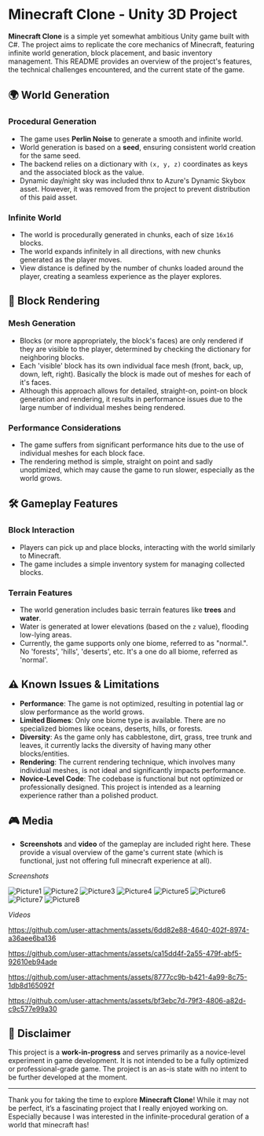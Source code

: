 # Minecraft Clone - Unity 3D Project

**Minecraft Clone** is a simple yet somewhat ambitious Unity game built with C#. The project aims to replicate the core mechanics of Minecraft, featuring infinite world generation, block placement, and basic inventory management. This README provides an overview of the project's features, the technical challenges encountered, and the current state of the game.

## 🌍 World Generation

### Procedural Generation
- The game uses **Perlin Noise** to generate a smooth and infinite world.
- World generation is based on a **seed**, ensuring consistent world creation for the same seed.
- The backend relies on a dictionary with `(x, y, z)` coordinates as keys and the associated block as the value.
- Dynamic day/night sky was included thnx to Azure's Dynamic Skybox asset. However, it was removed from the project to prevent distribution of this paid asset.

### Infinite World
- The world is procedurally generated in chunks, each of size `16x16` blocks.
- The world expands infinitely in all directions, with new chunks generated as the player moves.
- View distance is defined by the number of chunks loaded around the player, creating a seamless experience as the player explores.

## 🧱 Block Rendering

### Mesh Generation
- Blocks (or more appropriately, the block's faces) are only rendered if they are visible to the player, determined by checking the dictionary for neighboring blocks.
- Each 'visible' block has its own individual face mesh (front, back, up, down, left, right). Basically the block is made out of meshes for each of it's faces.
- Although this approach allows for detailed, straight-on, point-on block generation and rendering, it results in performance issues due to the large number of individual meshes being rendered.

### Performance Considerations
- The game suffers from significant performance hits due to the use of individual meshes for each block face.
- The rendering method is simple, straight on point and sadly unoptimized, which may cause the game to run slower, especially as the world grows.

## 🛠️ Gameplay Features

### Block Interaction
- Players can pick up and place blocks, interacting with the world similarly to Minecraft.
- The game includes a simple inventory system for managing collected blocks.

### Terrain Features
- The world generation includes basic terrain features like **trees** and **water**.
- Water is generated at lower elevations (based on the `z` value), flooding low-lying areas.
- Currently, the game supports only one biome, referred to as "normal.". No 'forests', 'hills', 'deserts', etc. It's a one do all biome, referred as 'normal'.

## ⚠️ Known Issues & Limitations

- **Performance**: The game is not optimized, resulting in potential lag or slow performance as the world grows.
- **Limited Biomes**: Only one biome type is available. There are no specialized biomes like oceans, deserts, hills, or forests.
- **Diversity**: As the game only has cabblestone, dirt, grass, tree trunk and leaves, it currently lacks the diversity of having many other blocks/entities.
- **Rendering**: The current rendering technique, which involves many individual meshes, is not ideal and significantly impacts performance.
- **Novice-Level Code**: The codebase is functional but not optimized or professionally designed. This project is intended as a learning experience rather than a polished product.

## 🎮 Media

- **Screenshots** and **video** of the gameplay are included right here. These provide a visual overview of the game's current state (which is functional, just not offering full minecraft experience at all).

*Screenshots*

![Picture1](https://github.com/user-attachments/assets/2bf9d4ee-ba38-497a-b86b-0dc3fe8e9a99)
![Picture2](https://github.com/user-attachments/assets/8304f8a4-c24e-437a-934d-da0969ed4436)
![Picture3](https://github.com/user-attachments/assets/2418daed-a3ae-4c04-a502-fe540da8a1d8)
![Picture4](https://github.com/user-attachments/assets/917aaa4c-d463-4e25-9fd2-1836a9e7b0ee)
![Picture5](https://github.com/user-attachments/assets/d9640c58-3258-4a15-bd94-7fc066f74437)
![Picture6](https://github.com/user-attachments/assets/6b9fc78b-82e7-45ef-8e8e-38ec3d0c7f00)
![Picture7](https://github.com/user-attachments/assets/0c0f6d79-303d-4b0c-95f5-7f2de6e4b538)
![Picture8](https://github.com/user-attachments/assets/10c5fba7-dc69-4090-b1a8-904023be2f4b)

*Videos*

https://github.com/user-attachments/assets/6dd82e88-4640-402f-8974-a36aee6ba136

https://github.com/user-attachments/assets/ca15dd4f-2a55-479f-abf5-92610eb94ade

https://github.com/user-attachments/assets/8777cc9b-b421-4a99-8c75-1db8d165092f

https://github.com/user-attachments/assets/bf3ebc7d-79f3-4806-a82d-c9c577e99a30

## 📜 Disclaimer

This project is a **work-in-progress** and serves primarily as a novice-level experiment in game development. It is not intended to be a fully optimized or professional-grade game. The project is an as-is state with no intent to be further developed at the moment.

---

Thank you for taking the time to explore **Minecraft Clone**! While it may not be perfect, it’s a fascinating project that I really enjoyed working on. Especially because I was interested in the infinite-procedural geration of a world that minecraft has! 
